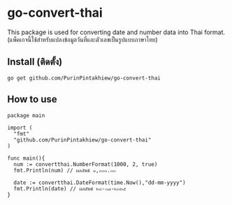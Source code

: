 # go-convert-thai
This package is used for converting date and number data into Thai format. (แพ็คเกจนี้ใช้สำหรับแปลงข้อมูลวันที่และตัวเลขเป็นรูปแบบภาษาไทย)
## Install (ติดตั้ง)
```
go get github.com/PurinPintakhiew/go-convert-thai
```
## How to use
```
package main

import (
  "fmt"
  "github.com/PurinPintakhiew/go-convert-thai"
)

func main(){
  num := convertthai.NumberFormat(1000, 2, true)
  fmt.Println(num) // ผลลัพธ์ ๑,๐๐๐.๐๐

  date := convertthai.DateFormat(time.Now(),"dd-mm-yyyy")
  fmt.Println(date) // ผลลัพธ์ ๒๙-๐๘-๒๐๒๕
}
```